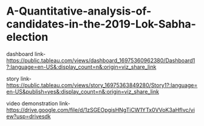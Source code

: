 # A-Quantitative-analysis-of-candidates-in-the-2019-Lok-Sabha-election

dashboard link-https://public.tableau.com/views/dashboard_16975360962380/Dashboard1?:language=en-US&:display_count=n&:origin=viz_share_link

story link-https://public.tableau.com/views/story_16975363849280/Story1?:language=en-US&publish=yes&:display_count=n&:origin=viz_share_link

video demonstration link- https://drive.google.com/file/d/1zSGEOpgisHNgTiCW1YTx0VVoK3aHfIvc/view?usp=drivesdk
